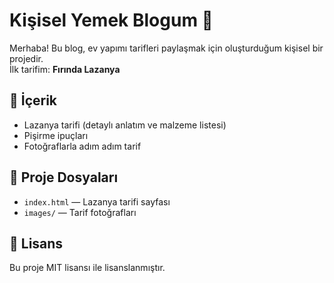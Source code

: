 # Kişisel Yemek Blogum 🍝

Merhaba! Bu blog, ev yapımı tarifleri paylaşmak için oluşturduğum kişisel bir projedir.  
İlk tarifim: **Fırında Lazanya**

## 📖 İçerik

- Lazanya tarifi (detaylı anlatım ve malzeme listesi)
- Pişirme ipuçları
- Fotoğraflarla adım adım tarif


## 📂 Proje Dosyaları

- `index.html` — Lazanya tarifi sayfası
- `images/` — Tarif fotoğrafları

## 📜 Lisans

Bu proje MIT lisansı ile lisanslanmıştır.